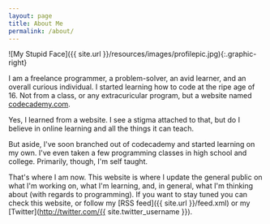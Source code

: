 ```yaml
---
layout: page
title: About Me
permalink: /about/
---
```


![My Stupid Face]({{ site.url }}/resources/images/profilepic.jpg){:.graphic-right}

I am a freelance programmer, a problem-solver, an avid learner, and an overall curious individual. I started learning how to code at the ripe age of 16. Not from a class, or any extracuricular program, but a website named [codecademy.com](http://www.codecademy.com). 

Yes, I learned from a website. I see a stigma attached to that, but do I believe in online learning and all the things it can teach.

But aside, I've soon branched out of codecademy and started learning on my own. I've even taken a few programming classes in high school and college. Primarily, though, I'm self taught.

That's where I am now. This website is where I update the general public on what I'm working on, what I'm learning, and, in general, what I'm thinking about (with regards to programming). If you want to stay tuned you can check this website, or follow my [RSS feed]({{ site.url }}/feed.xml) or my [Twitter](http://twitter.com/{{ site.twitter_username }}).
